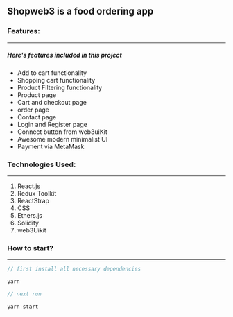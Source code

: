 ## Shopweb3 is a food ordering app

### Features:

---

##### Here's features included in this project

- Add to cart functionality
- Shopping cart functionality
- Product Filtering functionality
- Product page
- Cart and checkout page
- order page
- Contact page
- Login and Register page
- Connect button from web3uiKit
- Awesome modern minimalist UI
- Payment via MetaMask

### Technologies Used:

---

1. React.js
2. Redux Toolkit
3. ReactStrap
4. CSS
5. Ethers.js
6. Solidity
7. web3Uikit

### How to start?

---



```javascript
// first install all necessary dependencies

yarn 

// next run

yarn start

```
